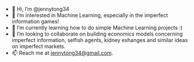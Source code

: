 - 👋 Hi, I’m @jennytong34
- 👀 I’m interested in Machine Learning, especially in the imperfect information games!
- 🌱 I’m currently learning how to do simple Machine Learning projects :)
- 💞️ I’m looking to collaborate on building economics models concerning imperfect information, selfish agents, kidney exhanges and similar ideas on imperfect markets.
- 📫 Reach me at jennytong34@gmail.com.

<!---
jennytong34/jennytong34 is a ✨ special ✨ repository because its `README.md` (this file) appears on your GitHub profile.
You can click the Preview link to take a look at your changes.
--->

